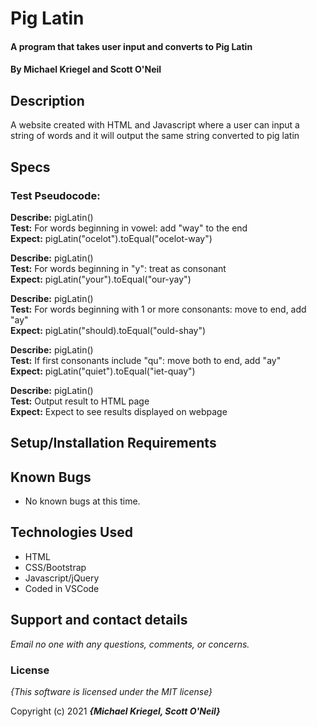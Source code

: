# Pig Latin

#### A program that takes user input and converts to Pig Latin
#### By **Michael Kriegel and Scott O'Neil**

## Description

A website created with HTML and Javascript where a user can input a string of words and it will output the same string converted to pig latin


## Specs

### **Test Pseudocode:**
**Describe:** pigLatin()
<br/>
**Test:** For words beginning in vowel: add "way" to the end
<br/>
**Expect:**  pigLatin("ocelot").toEqual("ocelot-way")

**Describe:** pigLatin()
<br/>
**Test:** For words beginning in "y": treat as consonant
<br/>
**Expect:** pigLatin("your").toEqual("our-yay")

**Describe:** pigLatin()
<br/>
**Test:** For words beginning with 1 or more consonants: move to end, add "ay"
<br/>
**Expect:** pigLatin("should).toEqual("ould-shay")

**Describe:** pigLatin()
<br/>
**Test:** If first consonants include "qu": move both to end, add "ay"
<br/>
**Expect:** pigLatin("quiet").toEqual("iet-quay")

**Describe:** pigLatin()
<br/>
**Test:**  Output result to HTML page
<br/>
**Expect:** Expect to see results displayed on webpage
## Setup/Installation Requirements



## Known Bugs
* No known bugs at this time.

## Technologies Used
* HTML
* CSS/Bootstrap
* Javascript/jQuery
* Coded in VSCode

## Support and contact details

_Email no one with any questions, comments, or concerns._

### License

*{This software is licensed under the MIT license}*

Copyright (c) 2021 **_{Michael Kriegel, Scott O'Neil}_**